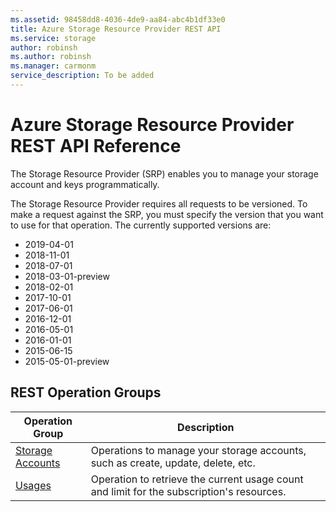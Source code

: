 ```yaml
---
ms.assetid: 98458dd8-4036-4de9-aa84-abc4b1df33e0
title: Azure Storage Resource Provider REST API
ms.service: storage
author: robinsh
ms.author: robinsh
ms.manager: carmonm
service_description: To be added
---
```



# Azure Storage Resource Provider REST API Reference

The Storage Resource Provider (SRP) enables you to manage your storage account and keys programmatically.

The Storage Resource Provider requires all requests to be versioned. To make a request against the SRP, you must specify the version that you want to use for that operation. The currently supported versions are:

* 2019-04-01
* 2018-11-01
* 2018-07-01
* 2018-03-01-preview
* 2018-02-01
* 2017-10-01
* 2017-06-01
* 2016-12-01
* 2016-05-01
* 2016-01-01
* 2015-06-15
* 2015-05-01-preview

## REST Operation Groups

| Operation Group | Description |
|-----------------|-------------|
| [Storage Accounts](xref:management.azure.com.storagerp.storageaccounts) |Operations to manage your storage accounts, such as create, update, delete, etc.|
| [Usages](xref:management.azure.com.storagerp.usages) |Operation to retrieve the current usage count and limit for the subscription's resources.|

